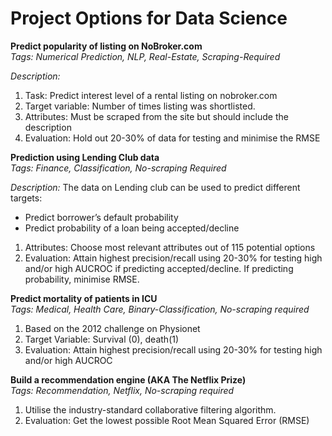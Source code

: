 # Project Options for Data Science
				

**Predict popularity of listing on NoBroker.com**       
*Tags: Numerical Prediction, NLP, Real-Estate, Scraping-Required*

*Description:*
1) Task: Predict interest level of a rental listing on nobroker.com
2) Target variable: Number of times listing was shortlisted. 
3) Attributes: Must be scraped from the site but should include the description 
4) Evaluation: Hold out 20-30% of data for testing and minimise the RMSE

**Prediction using Lending Club data**       
*Tags: Finance, Classification, No-scraping Required*

*Description:*
The data on Lending club can be used to predict different targets:
-  Predict borrower’s default probability
-  Predict probability of a loan being accepted/decline
1) Attributes: Choose most relevant attributes out of 115 potential options
2) Evaluation: Attain highest precision/recall using 20-30% for testing high and/or high AUCROC if predicting accepted/decline. If predicting probability, minimise RMSE.

**Predict mortality of patients in ICU**          
*Tags: Medical, Health Care, Binary-Classification, No-scraping required*

1) Based on the 2012 challenge on Physionet
2) Target Variable: Survival (0), death(1) 
3) Evaluation: Attain highest precision/recall using 20-30% for testing high and/or high AUCROC

**Build a recommendation engine (AKA The Netflix Prize)**        
*Tags: Recommendation, Netflix, No-scraping required*

1) Utilise the industry-standard collaborative filtering algorithm.
2) Evaluation: Get the lowest possible Root Mean Squared Error (RMSE)



